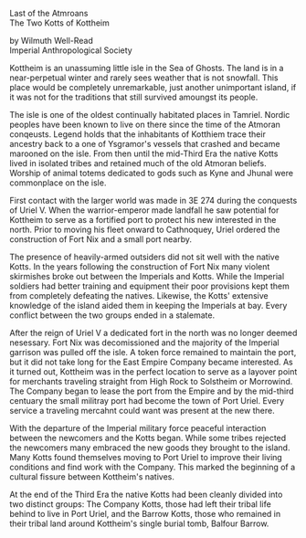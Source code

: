 Last of the Atmroans\
The Two Kotts of Kottheim

by Wilmuth Well-Read\
Imperial Anthropological Society

Kottheim is an unassuming little isle in the Sea of Ghosts. The land is in a near-perpetual winter and rarely sees weather that is not snowfall. This place would be completely unremarkable, just another unimportant island, if it was not for the traditions that still survived amoungst its people.

The isle is one of the oldest continually habitated places in Tamriel. Nordic peoples have been known to live on there since the time of the Atmoran conqeusts. Legend holds that the inhabitants of Kotthiem trace their ancestry back to a one of Ysgramor's vessels that crashed and became marooned on the isle. From then until the mid-Third Era the native Kotts lived in isolated tribes and retained much of the old Atmoran beliefs. Worship of animal totems dedicated to gods such as Kyne and Jhunal were commonplace on the isle.

First contact with the larger world was made in 3E 274 during the conquests of Uriel V. When the warrior-emperor made landfall he saw potential for Kottheim to serve as a fortified port to protect his new interested in the north. Prior to moving his fleet onward to Cathnoquey, Uriel ordered the construction of Fort Nix and a small port nearby.

The presence of heavily-armed outsiders did not sit well with the native Kotts. In the years following the construction of Fort Nix many violent skirmishes broke out between the Imperials and Kotts. While the Imperial soldiers had better training and equipment their poor provisions kept them from completely defeating the natives. Likewise, the Kotts' extensive knowledge of the island aided them in keeping the Imperials at bay. Every conflict between the two groups ended in a stalemate.

After the reign of Uriel V a dedicated fort in the north was no longer deemed nesessary. Fort Nix was decomissioned and the majority of the Imperial garrison was pulled off the isle. A token force remained to maintain the port, but it did not take long for the East Empire Company became interested. As it turned out, Kottheim was in the perfect location to serve as a layover point for merchants traveling straight from High Rock to Solstheim or Morrowind. The Company began to lease the port from the Empire and by the mid-third centuary the small militray port had become the town of Port Uriel. Every service a traveling mercahnt could want was present at the new there. 

With the departure of the Imperial military force peaceful interaction between the newcomers and the Kotts began. While some tribes rejected the newcomers many embraced  the new goods they brought to the island. Many Kotts found themselves moving to Port Uriel to improve their living conditions and find work with the Company. This marked the beginning of a cultural fissure between Kottheim's natives.

At the end of the Third Era the native Kotts had been cleanly divided into two distinct groups: The Company Kotts, those had left their tribal life behind to live in Port Uriel, and the Barrow Kotts, those who remained in their tribal land around Kottheim's single burial tomb, Balfour Barrow.
